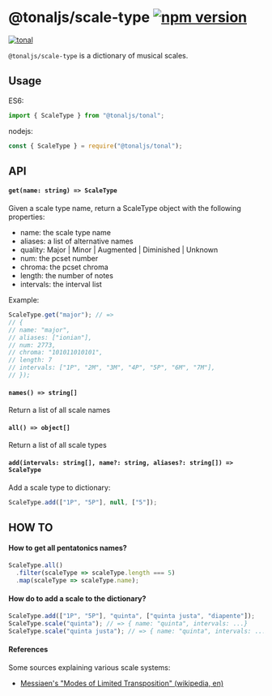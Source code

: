 # @tonaljs/scale-type [![npm version](https://img.shields.io/npm/v/@tonaljs/scale-type.svg?style=flat-square)](https://www.npmjs.com/package/@tonaljs/scale-type)

[![tonal](https://img.shields.io/badge/@tonaljs-scale_dictionary-yellow.svg?style=flat-square)](https://www.npmjs.com/browse/keyword/tonal)

`@tonaljs/scale-type` is a dictionary of musical scales.

## Usage

ES6:

```js
import { ScaleType } from "@tonaljs/tonal";
```

nodejs:

```js
const { ScaleType } = require("@tonaljs/tonal");
```

## API

#### `get(name: string) => ScaleType`

Given a scale type name, return a ScaleType object with the following properties:

- name: the scale type name
- aliases: a list of alternative names
- quality: Major | Minor | Augmented | Diminished | Unknown
- num: the pcset number
- chroma: the pcset chroma
- length: the number of notes
- intervals: the interval list

Example:

```js
ScaleType.get("major"); // =>
// {
// name: "major",
// aliases: ["ionian"],
// num: 2773,
// chroma: "101011010101",
// length: 7
// intervals: ["1P", "2M", "3M", "4P", "5P", "6M", "7M"],
// });
```

#### `names() => string[]`

Return a list of all scale names

#### `all() => object[]`

Return a list of all scale types

#### `add(intervals: string[], name?: string, aliases?: string[]) => ScaleType`

Add a scale type to dictionary:

```js
ScaleType.add(["1P", "5P"], null, ["5"]);
```

## HOW TO

#### How to get all pentatonics names?

```js
ScaleType.all()
  .filter(scaleType => scaleType.length === 5)
  .map(scaleType => scaleType.name);
```

#### How do to add a scale to the dictionary?

```js
ScaleType.add(["1P", "5P"], "quinta", ["quinta justa", "diapente"]);
ScaleType.scale("quinta"); // => { name: "quinta", intervals: ...}
ScaleType.scale("quinta justa"); // => { name: "quinta", intervals: ... }
```

#### References

Some sources explaining various scale systems:

- [Messiaen's "Modes of Limited Transposition" (wikipedia, en)](https://en.wikipedia.org/wiki/Mode_of_limited_transposition)
